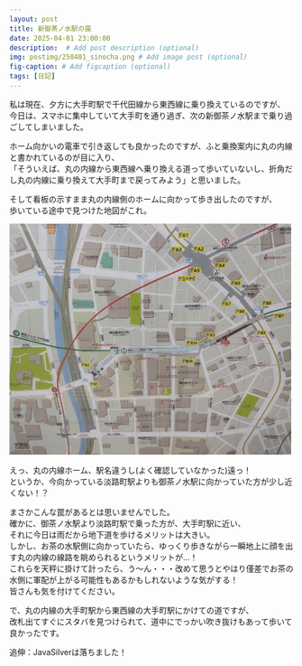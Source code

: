 ```yaml
---
layout: post
title: 新御茶ノ水駅の罠
date: 2025-04-01 23:00:00
description:  # Add post description (optional)
img: postimg/250401_sinocha.png # Add image post (optional)
fig-caption: # Add figcaption (optional)
tags: [日記]
---
```


私は現在、夕方に大手町駅で千代田線から東西線に乗り換えているのですが、<br>
今日は、スマホに集中していて大手町を通り過ぎ、次の新御茶ノ水駅まで乗り過ごしてしまいました。

ホーム向かいの電車で引き返しても良かったのですが、ふと乗換案内に丸の内線と書かれているのが目に入り、<br>
「そういえば、丸の内線から東西線へ乗り換える道って歩いていないし、折角だし丸の内線に乗り換えて大手町まで戻ってみよう」と思いました。

そして看板の示すまま丸の内線側のホームに向かって歩き出したのですが、<br>
歩いている途中で見つけた地図がこれ。

<img src="../assets/img/postimg/250401_sinocha-2.png" alt="新御茶ノ水地下看板" style="width: 500px; height: auto;"><br>

えっ、丸の内線ホーム、駅名違うし(よく確認していなかった)遠っ！<br>
というか、今向かっている淡路町駅よりも御茶ノ水駅に向かっていた方が少し近くない！？

まさかこんな罠があるとは思いませんでした。<br>
確かに、御茶ノ水駅より淡路町駅で乗った方が、大手町駅に近い、<br>
それに今日は雨だから地下道を歩けるメリットは大きい。<br>
しかし、お茶の水駅側に向かっていたら、ゆっくり歩きながら一瞬地上に顔を出す丸の内線の線路を眺められるというメリットが…！<br>
これらを天秤に掛けて計ったら、う～ん・・・改めて思うとやはり僅差でお茶の水側に軍配が上がる可能性もあるかもしれないような気がする！<br>
皆さんも気を付けてください。

で、丸の内線の大手町駅から東西線の大手町駅にかけての道ですが、<br>
改札出てすぐにスタバを見つけられて、道中にでっかい吹き抜けもあって歩いて良かったです。


追伸：JavaSilverは落ちました！
